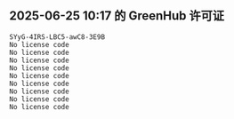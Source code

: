 ## 2025-06-25 10:17 的 GreenHub 许可证
```
SYyG-4IRS-LBC5-awC8-3E9B
No license code
No license code
No license code
No license code
No license code
No license code
No license code
No license code
No license code
```

